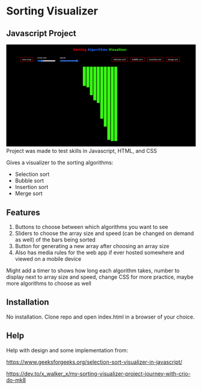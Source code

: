 # Sorting Visualizer
## Javascript Project

![Screenshot](sorting.png)
Project was made to test skills in Javascript, HTML, and CSS

Gives a visualizer to the sorting algorithms: 
- Selection sort
- Bubble sort
- Insertion sort
- Merge sort

## Features
1. Buttons to choose between which algorithms you want to see
2. Sliders to choose the array size and speed (can be changed on demand as well) of the bars being sorted
3. Button for generating a new array after choosing an array size
4. Also has media rules for the web app if ever hosted somewhere and viewed on a mobile device

Might add a timer to shows how long each algorithm takes, number to display next to array size and speed, change CSS for more practice, maybe more algorithms to choose as well

## Installation
No installation. Clone repo and open index.html in a browser of your choice.

## Help
Help with design and some implementation from:

https://www.geeksforgeeks.org/selection-sort-visualizer-in-javascript/

https://dev.to/x_walker_x/my-sorting-visualizer-project-journey-with-crio-do-mk8